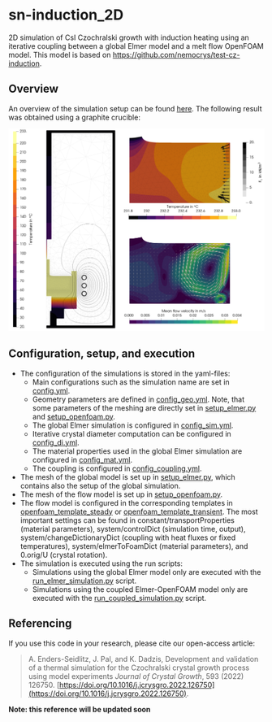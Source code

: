 # sn-induction_2D
2D simulation of CsI Czochralski growth with induction heating using an iterative coupling between a global Elmer model and a melt flow OpenFOAM model. This model is based on https://github.com/nemocrys/test-cz-induction.

## Overview

An overview of the simulation setup can be found [here](https://camo.githubusercontent.com/c0b28a2c445645c2045e898809f38f6a29eb8656abb430bd06d42fff57a1543a/68747470733a2f2f6172732e656c732d63646e2e636f6d2f636f6e74656e742f696d6167652f312d73322e302d53303032323032343832323030323338582d6772325f6c72672e6a7067). The following result was obtained using a graphite crucible:

![result-2D-simulation](figures/evaluation-2D_graphite_x2.png)

## Configuration, setup, and execution

- The configuration of the simulations is stored in the yaml-files:
  - Main configurations such as the simulation name are set in [config.yml](config.yml).
  - Geometry parameters are defined in [config_geo.yml](config_geo.yml). Note, that some parameters of the meshing are directly set in [setup_elmer.py](setup_elmer.py) and [setup_openfoam.py](setup_openfoam.py).
  - The global Elmer simulation is configured in [config_sim.yml](config_sim.yml).
  - Iterative crystal diameter computation can be configured in [config_di.yml](config_sim.yml).
  - The material properties used in the global Elmer simulation are configured in [config_mat.yml](config_mat.yml).
  - The coupling is configured in [config_coupling.yml](config_coupling.yml).
- The mesh of the global model is set up in [setup_elmer.py](setup_elmer.py), which contains also the setup of the global simulation.
- The mesh of the flow model is set up in [setup_openfoam.py](setup_openfoam.py).
- The flow model is configured in the corresponding templates in [openfoam_template_steady](openfoam_template_steady) or [openfoam_template_transient](openfoam_template_transient). The most important settings can be found in constant/transportProperties (material parameters), system/controlDict (simulation time, output), system/changeDictionaryDict (coupling with heat fluxes or fixed temperatures), system/elmerToFoamDict (material parameters), and 0.orig/U (crystal rotation).
- The simulation is executed using the run scripts:
  - Simulations using the global Elmer model only are executed with the [run_elmer_simulation.py](run_elmer_simulation.py) script.
  - Simulations using the coupled Elmer-OpenFOAM model only are executed with the [run_coupled_simulation.py](run_coupled_simulation.py) script.

## Referencing
If you use this code in your research, please cite our open-access article:

> A. Enders-Seidlitz, J. Pal, and K. Dadzis, Development and validation of a thermal simulation for the Czochralski crystal growth process using model experiments *Journal of Crystal Growth*,  593 (2022) 126750. [https://doi.org/10.1016/j.jcrysgro.2022.126750](https://doi.org/10.1016/j.jcrysgro.2022.126750).

**Note: this reference will be updated soon**
